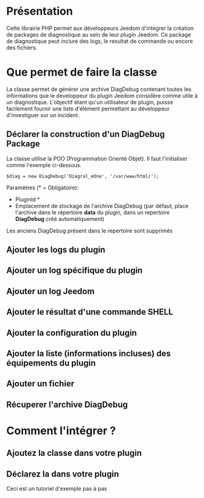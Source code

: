 # Présentation 

Cette librairie PHP permet aux développeurs Jeedom d'intégrer la création de packages de diagnostique au sein de leur plugin Jeedom.
Ce package de diagnostique peut inclure des logs, le resultat de commande ou encore des fichiers.

# Que permet de faire la classe

La classe permet de générer une archive DiagDebug contenant toutes les informations que le developpeur du plugin Jeedom considère comme utile à un diagnostique.
L'objectif étant qu'un utilisateur de plugin, puisse facilement fournir une liste d'élément permettant au développeur d'investiguer sur un incident.

## Déclarer la construction d'un DiagDebug Package

La classe utilise la POO (Programmation Orienté Objet). Il faut l'initialiser comme l'exemple ci-dessous.

``$diag = new DiagDebug('Diagral_eOne', '/var/www/html/');``

Paramètres (* = Obligatoire):
* PluginId *
* Emplacement de stockage de l'archive DiagDebug (par défaut, place l'archive dans le répertoire __data__ du plugin, dans un repertoire __DiagDebug__ créé automatiquement)

Les anciens DiagDebug présent dans le repertoire sont supprimés

## Ajouter les logs du plugin

## Ajouter un log spécifique du plugin

## Ajouter un log Jeedom

## Ajouter le résultat d'une commande SHELL

## Ajouter la configuration du plugin

## Ajouter la liste (informations incluses) des équipements du plugin

## Ajouter un fichier

## Récuperer l'archive DiagDebug


# Comment l'intégrer ?

## Ajoutez la classe dans votre plugin

## Déclarez la dans votre plugin

Ceci est un tutoriel d'exemple pas à pas

